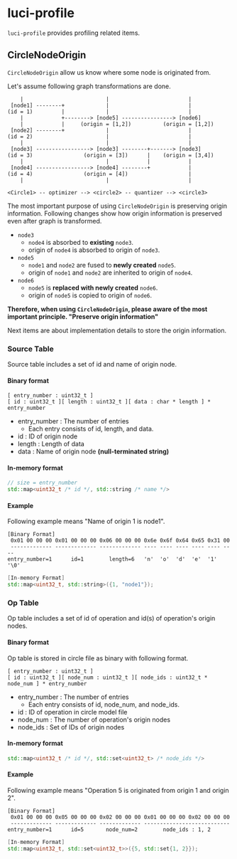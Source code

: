# luci-profile

`luci-profile` provides profiling related items.

## CircleNodeOrigin

`CircleNodeOrigin` allow us know where some node is originated from.

Let's assume following graph transformations are done.

```
    |                          |                         |
 [node1] --------+             |                         |
(id = 1)         |             |                         |
    |            +--------> [node5] ----------------> [node6]
    |            |     (origin = [1,2])          (origin = [1,2])
 [node2] --------+             |                         |
(id = 2)                       |                         |
    |                          |                         |
 [node3] -----------------> [node3] --------+-------> [node3]
(id = 3)                (origin = [3])      |    (origin = [3,4])
    |                          |            |            |
 [node4] -----------------> [node4] --------+            |
(id = 4)                (origin = [4])                   |
    |                          |                         |

<Circle1> -- optimizer --> <circle2> -- quantizer --> <circle3>
```

The most important purpose of using `CircleNodeOrigin` is preserving origin information.
Following changes show how origin information is preserved even after graph is transformed.

- `node3`
  - `node4` is absorbed to **existing** `node3`.
  - origin of `node4` is absorbed to origin of `node3`.
- `node5`
  - `node1` and `node2` are fused to **newly created** `node5`.
  - origin of `node1` and `node2` are inherited to origin of `node4`.
- `node6`
   - `node5` is **replaced with newly created** `node6`.
   - origin of `node5` is copied to origin of `node6`.

**Therefore, when using `CircleNodeOrigin`, please aware of the most important principle. "Preserve origin information"**

Next items are about implementation details to store the origin information.

### Source Table

Source table includes a set of id and name of origin node.

#### Binary format

```
[ entry_number : uint32_t ]
[ id : uint32_t ][ length : uint32_t ][ data : char * length ] * entry_number
```
- entry_number : The number of entries
  - Each entry consists of id, length, and data.
- id : ID of origin node
- length : Length of data
- data : Name of origin node **(null-terminated string)**

#### In-memory format
```cpp
// size = entry_number
std::map<uint32_t /* id */, std::string /* name */>
```

#### Example

Following example means "Name of origin 1 is node1".

```
[Binary Format]
 0x01 00 00 00 0x01 00 00 00 0x06 00 00 00 0x6e 0x6f 0x64 0x65 0x31 00
 ------------- ------------- ------------- ---- ---- ---- ---- ---- ----
entry_number=1      id=1        length=6   'n'  'o'  'd'  'e'  '1'  '\0'
```
```cpp
[In-memory Format]
std::map<uint32_t, std::string>({1, "node1"});
```

### Op Table

Op table includes a set of id of operation and id(s) of operation's origin nodes.

#### Binary format

Op table is stored in circle file as binary with following format.
```
[ entry_number : uint32_t ]
[ id : uint32_t ][ node_num : uint32_t ][ node_ids : uint32_t * node_num ] * entry_number
```
- entry_number : The number of entries
  - Each entry consists of id, node_num, and node_ids.
- id : ID of operation in circle model file
- node_num : The number of operation's origin nodes
- node_ids : Set of IDs of origin nodes

#### In-memory format
```cpp
std::map<uint32_t /* id */, std::set<uint32_t> /* node_ids */>
```

#### Example

Following example means "Operation 5 is originated from origin 1 and origin 2".

```
[Binary Format]
 0x01 00 00 00 0x05 00 00 00 0x02 00 00 00 0x01 00 00 00 0x02 00 00 00
 ------------- ------------- ------------- ---------------------------
entry_number=1      id=5       node_num=2        node_ids : 1, 2
```
```cpp
[In-memory Format]
std::map<uint32_t, std::set<uint32_t>>({5, std::set{1, 2}});
```
